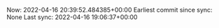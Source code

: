 Now: 2022-04-16 20:39:52.484385+00:00 Earliest commit since sync: None Last sync: 2022-04-16 19:06:37+00:00
